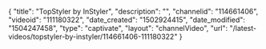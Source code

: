 {
    "title": "TopStyler by InStyler",
    "description": "",
    "channelid": "114661406",
    "videoid": "111180322",
    "date_created": "1502924415",
    "date_modified": "1504247458",
    "type": "captivate",
    "layout": "channelVideo",
    "url": "\/latest-videos\/topstyler-by-instyler\/114661406-111180322"
}